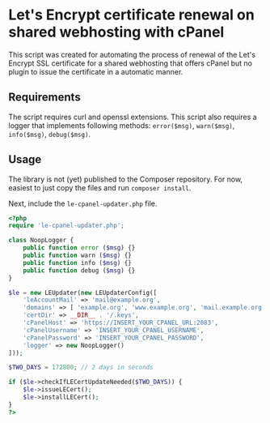 # Let's Encrypt certificate renewal on shared webhosting with cPanel

This script was created for automating the process of renewal of the Let's Encrypt SSL certificate for a shared webhosting that offers cPanel but no plugin to issue the certificate in a automatic manner.

## Requirements

The script requires curl and openssl extensions.
This script also requires a logger that implements following methods: `error($msg)`, `warn($msg)`, `info($msg)`, `debug($msg)`.

## Usage

The library is not (yet) published to the Composer repository. For now, easiest to just copy the files and run `composer install`.

Next, include the `le-cpanel-updater.php` file.

```php
<?php
require 'le-cpanel-updater.php';

class NoopLogger {
    public function error ($msg) {}
    public function warn ($msg) {}
    public function info ($msg) {}
    public function debug ($msg) {}
}

$le = new LEUpdater(new LEUpdaterConfig([
    'leAccountMail' => 'mail@example.org',
    'domains' => [ 'example.org', 'www.example.org', 'mail.example.org' ],
    'certDir' => __DIR__ . '/.keys',
    'cPanelHost' => 'https://INSERT_YOUR_CPANEL_URL:2083',
    'cPanelUsername' => 'INSERT_YOUR_CPANEL_USERNAME',
    'cPanelPassword' => 'INSERT_YOUR_CPANEL_PASSWORD',
    'logger' => new NoopLogger()
]));

$TWO_DAYS = 172800; // 2 days in seconds

if ($le->checkIfLECertUpdateNeeded($TWO_DAYS)) {
    $le->issueLECert();
    $le->installLECert();
}
?>
```